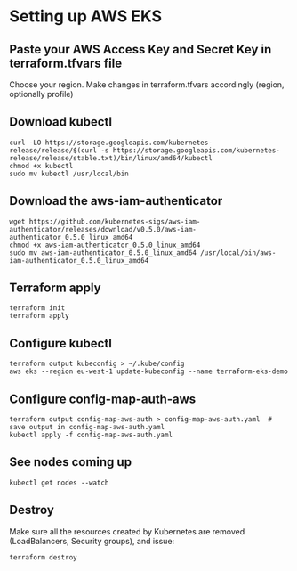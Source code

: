 # Setting up AWS EKS

## Paste your AWS Access Key and Secret Key in terraform.tfvars file 

Choose your region. 
Make changes in terraform.tfvars accordingly (region, optionally profile)

## Download kubectl
```
curl -LO https://storage.googleapis.com/kubernetes-release/release/$(curl -s https://storage.googleapis.com/kubernetes-release/release/stable.txt)/bin/linux/amd64/kubectl
chmod +x kubectl
sudo mv kubectl /usr/local/bin
```

## Download the aws-iam-authenticator
```
wget https://github.com/kubernetes-sigs/aws-iam-authenticator/releases/download/v0.5.0/aws-iam-authenticator_0.5.0_linux_amd64
chmod +x aws-iam-authenticator_0.5.0_linux_amd64
sudo mv aws-iam-authenticator_0.5.0_linux_amd64 /usr/local/bin/aws-iam-authenticator_0.5.0_linux_amd64
```

## Terraform apply
```
terraform init
terraform apply
```

## Configure kubectl
```
terraform output kubeconfig > ~/.kube/config
aws eks --region eu-west-1 update-kubeconfig --name terraform-eks-demo
```

## Configure config-map-auth-aws
```
terraform output config-map-aws-auth > config-map-aws-auth.yaml  # save output in config-map-aws-auth.yaml
kubectl apply -f config-map-aws-auth.yaml
```

## See nodes coming up
```
kubectl get nodes --watch
```

## Destroy
Make sure all the resources created by Kubernetes are removed (LoadBalancers, Security groups), and issue:
```
terraform destroy
```
